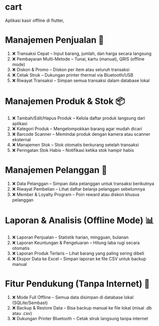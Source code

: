 # cart

Aplikasi kasir offline di flutter,

# Manajemen Penjualan 🛒
1. ❌ Transaksi Cepat – Input barang, jumlah, dan harga secara langsung
2. ❌ Pembayaran Multi-Metode – Tunai, kartu (manual), QRIS (offline mode)
3. ❌ Diskon & Promo – Diskon per item atau seluruh transaksi
4. ❌ Cetak Struk – Dukungan printer thermal via Bluetooth/USB
5. ❌ Riwayat Transaksi – Simpan semua transaksi dalam database lokal

# Manajemen Produk & Stok 📦
1. ❌ Tambah/Edit/Hapus Produk – Kelola daftar produk langsung dari aplikasi
2. ❌ Kategori Produk – Mengelompokkan barang agar mudah dicari
3. ❌ Barcode Scanner – Memindai produk dengan kamera atau scanner eksternal
4. ❌ Manajemen Stok – Stok otomatis berkurang setelah transaksi
5. ❌ Peringatan Stok Habis – Notifikasi ketika stok hampir habis

# Manajemen Pelanggan 👥
1. ❌ Data Pelanggan – Simpan data pelanggan untuk transaksi berikutnya
2. ❌ Riwayat Pembelian – Lihat daftar belanja pelanggan sebelumnya
3. ❌ Member & Loyalty Program – Poin reward atau diskon khusus pelanggan

# Laporan & Analisis (Offline Mode) 📊
1. ❌ Laporan Penjualan – Statistik harian, mingguan, bulanan
2. ❌ Laporan Keuntungan & Pengeluaran – Hitung laba rugi secara otomatis
3. ❌ Laporan Produk Terlaris – Lihat barang yang paling sering dibeli
4. ❌ Ekspor Data ke Excel – Simpan laporan ke file CSV untuk backup manual

# Fitur Pendukung (Tanpa Internet) 🚀
1. ❌ Mode Full Offline – Semua data disimpan di database lokal (SQLite/Sembast)
2. ❌ Backup & Restore Data – Bisa backup manual ke file lokal (misal .db atau .csv)
3. ❌ Dukungan Printer Bluetooth – Cetak struk langsung tanpa internet
